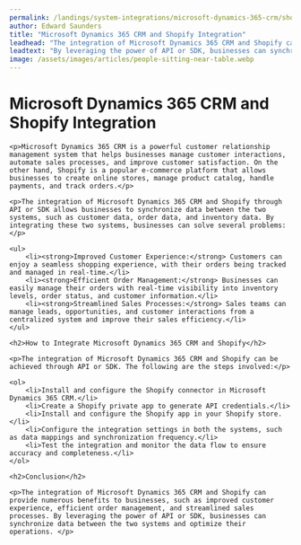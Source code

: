 ```yaml
---
permalink: /landings/system-integrations/microsoft-dynamics-365-crm/shopify
author: Edward Saunders
title: "Microsoft Dynamics 365 CRM and Shopify Integration"
leadhead: "The integration of Microsoft Dynamics 365 CRM and Shopify can provide numerous benefits to businesses, such as improved customer experience, efficient order management, and streamlined sales processes"
leadtext: "By leveraging the power of API or SDK, businesses can synchronize data between the two systems and optimize their operations."
image: /assets/images/articles/people-sitting-near-table.webp
---
```

<div class="arttext">	<h1>Microsoft Dynamics 365 CRM and Shopify Integration</h1>

	<p>Microsoft Dynamics 365 CRM is a powerful customer relationship management system that helps businesses manage customer interactions, automate sales processes, and improve customer satisfaction. On the other hand, Shopify is a popular e-commerce platform that allows businesses to create online stores, manage product catalog, handle payments, and track orders.</p>

	<p>The integration of Microsoft Dynamics 365 CRM and Shopify through API or SDK allows businesses to synchronize data between the two systems, such as customer data, order data, and inventory data. By integrating these two systems, businesses can solve several problems:</p>

	<ul>
		<li><strong>Improved Customer Experience:</strong> Customers can enjoy a seamless shopping experience, with their orders being tracked and managed in real-time.</li>
		<li><strong>Efficient Order Management:</strong> Businesses can easily manage their orders with real-time visibility into inventory levels, order status, and customer information.</li>
		<li><strong>Streamlined Sales Processes:</strong> Sales teams can manage leads, opportunities, and customer interactions from a centralized system and improve their sales efficiency.</li>
	</ul>

	<h2>How to Integrate Microsoft Dynamics 365 CRM and Shopify</h2>

	<p>The integration of Microsoft Dynamics 365 CRM and Shopify can be achieved through API or SDK. The following are the steps involved:</p>

	<ol>
		<li>Install and configure the Shopify connector in Microsoft Dynamics 365 CRM.</li>
		<li>Create a Shopify private app to generate API credentials.</li>
		<li>Install and configure the Shopify app in your Shopify store.</li>
		<li>Configure the integration settings in both the systems, such as data mappings and synchronization frequency.</li>
		<li>Test the integration and monitor the data flow to ensure accuracy and completeness.</li>
	</ol>

	<h2>Conclusion</h2>

	<p>The integration of Microsoft Dynamics 365 CRM and Shopify can provide numerous benefits to businesses, such as improved customer experience, efficient order management, and streamlined sales processes. By leveraging the power of API or SDK, businesses can synchronize data between the two systems and optimize their operations. </p>

</div>